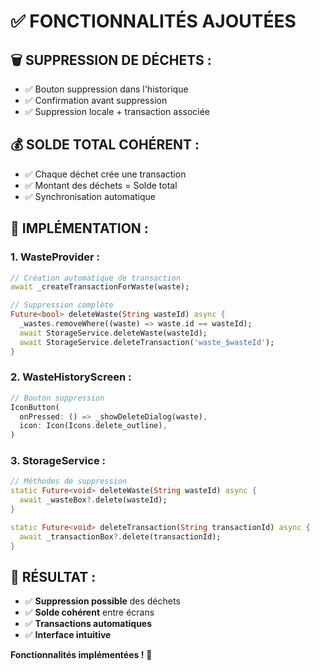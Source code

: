 # ✅ FONCTIONNALITÉS AJOUTÉES

## 🗑️ **SUPPRESSION DE DÉCHETS :**
- ✅ Bouton suppression dans l'historique
- ✅ Confirmation avant suppression
- ✅ Suppression locale + transaction associée

## 💰 **SOLDE TOTAL COHÉRENT :**
- ✅ Chaque déchet crée une transaction
- ✅ Montant des déchets = Solde total
- ✅ Synchronisation automatique

## 🔧 **IMPLÉMENTATION :**

### **1. WasteProvider :**
```dart
// Création automatique de transaction
await _createTransactionForWaste(waste);

// Suppression complète
Future<bool> deleteWaste(String wasteId) async {
  _wastes.removeWhere((waste) => waste.id == wasteId);
  await StorageService.deleteWaste(wasteId);
  await StorageService.deleteTransaction('waste_$wasteId');
}
```

### **2. WasteHistoryScreen :**
```dart
// Bouton suppression
IconButton(
  onPressed: () => _showDeleteDialog(waste),
  icon: Icon(Icons.delete_outline),
)
```

### **3. StorageService :**
```dart
// Méthodes de suppression
static Future<void> deleteWaste(String wasteId) async {
  await _wasteBox?.delete(wasteId);
}

static Future<void> deleteTransaction(String transactionId) async {
  await _transactionBox?.delete(transactionId);
}
```

## 🎯 **RÉSULTAT :**
- ✅ **Suppression possible** des déchets
- ✅ **Solde cohérent** entre écrans
- ✅ **Transactions automatiques**
- ✅ **Interface intuitive**

**Fonctionnalités implémentées !** 🚀
